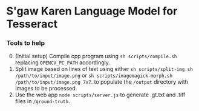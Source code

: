 # S'gaw Karen Language Model for Tesseract

### Tools to help

0. (Initial setup) Compile cpp program using `sh scripts/compile.sh` replacing `OPENCV_PC_PATH` accordingly.
0. Split image based on lines of text using either `sh scripts/split-img.sh /path/to/input/image.png` or `sh scripts/imagemagick-morph.sh /path/to/input/image.png 7x7`. to populate the `/output` directory with images to be processed.
0. Use the web app `node scripts/server.js` to generate .gt.txt and .tiff files in `/ground-truth`.
